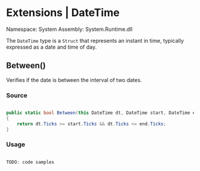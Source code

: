 # Extensions | DateTime

Namespace: System
Assembly: System.Runtime.dll

The `DateTime` type is a `Struct` that represents an instant in time, typically expressed as a date and time of day.
<br>


## Between()

Verifies if the date is between the interval of two dates.

### Source

```csharp

public static bool Between(this DateTime dt, DateTime start, DateTime end)
{
    return dt.Ticks >= start.Ticks && dt.Ticks <= end.Ticks;
}

```

### Usage

```csharp

TODO: code samples

```

